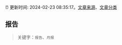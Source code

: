 :alarm_clock: 更新时间: 2024-02-23 08:35:17。[文章来源](/README.md)、[文章分类](/TAGS.md)

## 报告


> 关键字：`报告`、`月报`



